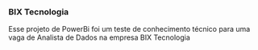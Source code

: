 ### BIX Tecnologia
Esse projeto de PowerBi foi um teste de conhecimento técnico para uma vaga de Analista de Dados na empresa BIX Tecnologia

